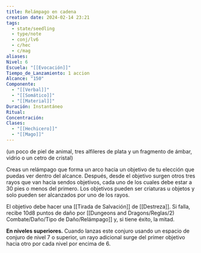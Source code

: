 ```yaml
---
title: Relámpago en cadena
creation date: 2024-02-14 23:21
tags:
  - state/seedling
  - type/note
  - conj/lv6
  - c/hec
  - c/mag
aliases: 
Nivel: 6
Escuela: "[[Evocación]]"
Tiempo_de_Lanzamiento: 1 accion
Alcance: "150"
Componente:
  - "[[Verbal]]"
  - "[[Somático]]"
  - "[[Material]]"
Duración: Instantáneo
Ritual: 
Concentración: 
Clases:
  - "[[Hechicero]]"
  - "[[Mago]]"
---
```

(un poco de piel de animal, tres alfileres de plata y un fragmento de ámbar, vidrio o un cetro de cristal)

Creas un relámpago que forma un arco hacia un objetivo de tu elección que puedas ver dentro del alcance. Después, desde el objetivo surgen otros tres rayos que van hacia sendos objetivos, cada uno de los cuales debe estar a 30 pies o menos del primero. Los objetivos pueden ser criaturas u objetos y solo pueden ser alcanzados por uno de los rayos.

El objetivo debe hacer una [[Tirada de Salvación]] de [[Destreza]]. Si falla, recibe 10d8 puntos de daño por [[Dungeons and Dragons/Reglas/2) Combate/Daño/Tipo de Daño/Relámpago]] y, si tiene éxito, la mitad.

**En niveles superiores.** Cuando lanzas este conjuro usando un espacio de conjuro de nivel 7 o superior, un rayo adicional surge del primer objetivo hacia otro por cada nivel por encima de 6.